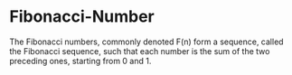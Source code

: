 # Fibonacci-Number
The Fibonacci numbers, commonly denoted F(n) form a sequence, called the Fibonacci sequence, such that each number is the sum of the two preceding ones, starting from 0 and 1. 
